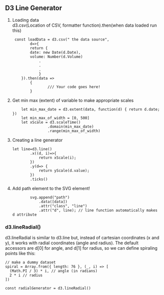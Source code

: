 ## D3 Line Generator

<ol>
<li> Loading data<br>
d3.csv(Location of CSV, formatter function).then(when data loaded run this)

```
 const loadData = d3.csv(" the data source",
        d=>{
        return {
        date: new Date(d.Date),
        volume: Number(d.Volume)
            .
            .
            .
            }
    }).then(data => 
        {
                /// Your code goes here!
        }

```

</li>

<li> Get min max (extent) of variable to 
make appropriate scales

```
    let min_max_date = d3.extent(data, function(d) { return d.date; })
    let min_max_of_width = [0, 500]
    let xScale = d3.scaleTime()
                .domain(min_max_date)
                .range(min_max_of_width)
```

</li>


<li> Creating a line generator

```
let line=d3.line()
        .x((d, i)=>{
            return xScale(i);
        })
        .y(d=> {
            return yScale(d.value);
        })
        .ticks()
```
</li>

<li> Add path element to the SVG element!

```
        svg.append("path")
            .data([data])
            .attr("class", "line")
            .attr("d", line); // line function automatically makes d attribute

```

</li>

</ol>

<h3>d3.lineRadial()</h3>
d3.lineRadial is similar to d3.line but, instead of cartesian coordinates (x and y), it works with radial coordinates (angle and radius).
The default accessors are d[0] for angle, and d[1] for radius, so we can define spiraling points like this:

```
// make a dummy dataset
spiral = Array.from({ length: 76 }, (_, i) => [
  (Math.PI / 3) * i, // angle (in radians)
  2 * i // radius
])

const radialGenerator = d3.lineRadial()


```